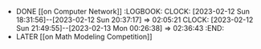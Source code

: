 - DONE [[on Computer Network]]
  :LOGBOOK:
  CLOCK: [2023-02-12 Sun 18:31:56]--[2023-02-12 Sun 20:37:17] =>  02:05:21
  CLOCK: [2023-02-12 Sun 21:49:55]--[2023-02-13 Mon 00:26:38] =>  02:36:43
  :END:
- LATER [[on Math Modeling Competition]]